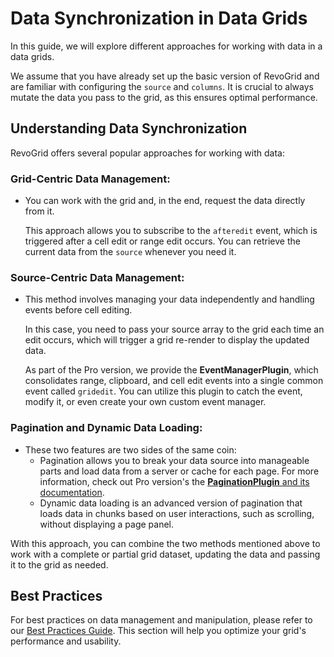 # Data Synchronization in Data Grids

In this guide, we will explore different approaches for working with data in a data grids.

We assume that you have already set up the basic version of RevoGrid and are familiar with configuring the `source` and `columns`. It is crucial to always mutate the data you pass to the grid, as this ensures optimal performance.

## Understanding Data Synchronization

RevoGrid offers several popular approaches for working with data:

### Grid-Centric Data Management: 
   - You can work with the grid and, in the end, request the data directly from it.
   
      This approach allows you to subscribe to the `afteredit` event, which is triggered after a cell edit or range edit occurs. You can retrieve the current data from the `source` whenever you need it.

### Source-Centric Data Management: 
   - This method involves managing your data independently and handling events before cell editing.
      
      In this case, you need to pass your source array to the grid each time an edit occurs, which will trigger a grid re-render to display the updated data.
      
      As part of the Pro version, we provide the **EventManagerPlugin**, which consolidates range, clipboard, and cell edit events into a single common event called `gridedit`. You can utilize this plugin to catch the event, modify it, or even create your own custom event manager.


### Pagination and Dynamic Data Loading: 
   - These two features are two sides of the same coin:
        - Pagination allows you to break your data source into manageable parts and load data from a server or cache for each page. For more information, check out Pro version's the [**PaginationPlugin** and its documentation](./pagination.pro).
        - Dynamic data loading is an advanced version of pagination that loads data in chunks based on user interactions, such as scrolling, without displaying a page panel.
   
   With this approach, you can combine the two methods mentioned above to work with a complete or partial grid dataset, updating the data and passing it to the grid as needed.
   
## Best Practices

For best practices on data management and manipulation, please refer to our [Best Practices Guide](./patterns). This section will help you optimize your grid's performance and usability.
